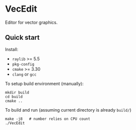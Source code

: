 # VecEdit

Editor for vector graphics.

## Quick start

Install:

- `raylib` >= 5.5
- `pkg-config`
- `cmake` >= 3.30
- `clang` or `gcc`

To setup build environment (manually):

```
mkdir build
cd build
cmake ..
```

To build and run (assuming current directory is already `build/`)

```
make -j8   # number relies on CPU count
./VecEdit
```
